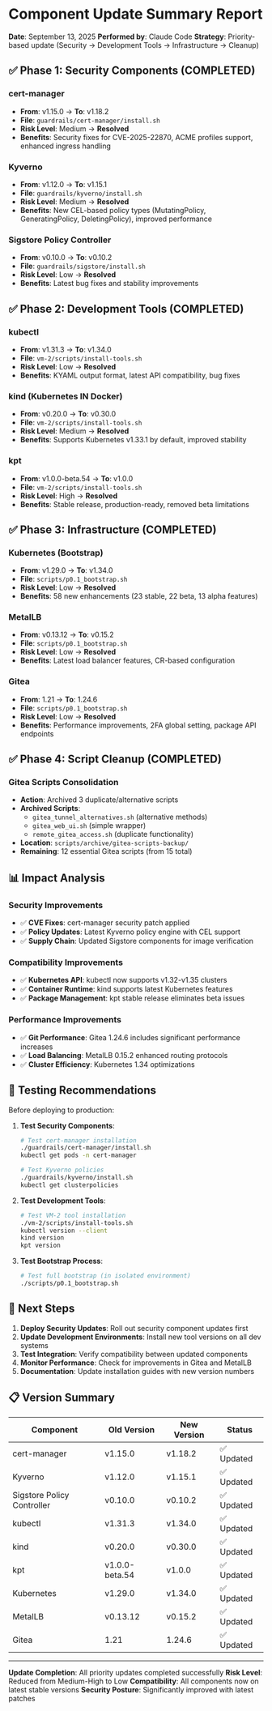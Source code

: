 # Component Update Summary Report

**Date**: September 13, 2025
**Performed by**: Claude Code
**Strategy**: Priority-based update (Security → Development Tools → Infrastructure → Cleanup)

## ✅ Phase 1: Security Components (COMPLETED)

### cert-manager
- **From**: v1.15.0 → **To**: v1.18.2
- **File**: `guardrails/cert-manager/install.sh`
- **Risk Level**: Medium → **Resolved**
- **Benefits**: Security fixes for CVE-2025-22870, ACME profiles support, enhanced ingress handling

### Kyverno
- **From**: v1.12.0 → **To**: v1.15.1
- **File**: `guardrails/kyverno/install.sh`
- **Risk Level**: Medium → **Resolved**
- **Benefits**: New CEL-based policy types (MutatingPolicy, GeneratingPolicy, DeletingPolicy), improved performance

### Sigstore Policy Controller
- **From**: v0.10.0 → **To**: v0.10.2
- **File**: `guardrails/sigstore/install.sh`
- **Risk Level**: Low → **Resolved**
- **Benefits**: Latest bug fixes and stability improvements

## ✅ Phase 2: Development Tools (COMPLETED)

### kubectl
- **From**: v1.31.3 → **To**: v1.34.0
- **File**: `vm-2/scripts/install-tools.sh`
- **Risk Level**: Low → **Resolved**
- **Benefits**: KYAML output format, latest API compatibility, bug fixes

### kind (Kubernetes IN Docker)
- **From**: v0.20.0 → **To**: v0.30.0
- **File**: `vm-2/scripts/install-tools.sh`
- **Risk Level**: Medium → **Resolved**
- **Benefits**: Supports Kubernetes v1.33.1 by default, improved stability

### kpt
- **From**: v1.0.0-beta.54 → **To**: v1.0.0
- **File**: `vm-2/scripts/install-tools.sh`
- **Risk Level**: High → **Resolved**
- **Benefits**: Stable release, production-ready, removed beta limitations

## ✅ Phase 3: Infrastructure (COMPLETED)

### Kubernetes (Bootstrap)
- **From**: v1.29.0 → **To**: v1.34.0
- **File**: `scripts/p0.1_bootstrap.sh`
- **Risk Level**: Low → **Resolved**
- **Benefits**: 58 new enhancements (23 stable, 22 beta, 13 alpha features)

### MetalLB
- **From**: v0.13.12 → **To**: v0.15.2
- **File**: `scripts/p0.1_bootstrap.sh`
- **Risk Level**: Low → **Resolved**
- **Benefits**: Latest load balancer features, CR-based configuration

### Gitea
- **From**: 1.21 → **To**: 1.24.6
- **File**: `scripts/p0.1_bootstrap.sh`
- **Risk Level**: Low → **Resolved**
- **Benefits**: Performance improvements, 2FA global setting, package API endpoints

## ✅ Phase 4: Script Cleanup (COMPLETED)

### Gitea Scripts Consolidation
- **Action**: Archived 3 duplicate/alternative scripts
- **Archived Scripts**:
  - `gitea_tunnel_alternatives.sh` (alternative methods)
  - `gitea_web_ui.sh` (simple wrapper)
  - `remote_gitea_access.sh` (duplicate functionality)
- **Location**: `scripts/archive/gitea-scripts-backup/`
- **Remaining**: 12 essential Gitea scripts (from 15 total)

## 📊 Impact Analysis

### Security Improvements
- ✅ **CVE Fixes**: cert-manager security patch applied
- ✅ **Policy Updates**: Latest Kyverno policy engine with CEL support
- ✅ **Supply Chain**: Updated Sigstore components for image verification

### Compatibility Improvements
- ✅ **Kubernetes API**: kubectl now supports v1.32-v1.35 clusters
- ✅ **Container Runtime**: kind supports latest Kubernetes features
- ✅ **Package Management**: kpt stable release eliminates beta issues

### Performance Improvements
- ✅ **Git Performance**: Gitea 1.24.6 includes significant performance increases
- ✅ **Load Balancing**: MetalLB 0.15.2 enhanced routing protocols
- ✅ **Cluster Efficiency**: Kubernetes 1.34 optimizations

## 🧪 Testing Recommendations

Before deploying to production:

1. **Test Security Components**:
   ```bash
   # Test cert-manager installation
   ./guardrails/cert-manager/install.sh
   kubectl get pods -n cert-manager

   # Test Kyverno policies
   ./guardrails/kyverno/install.sh
   kubectl get clusterpolicies
   ```

2. **Test Development Tools**:
   ```bash
   # Test VM-2 tool installation
   ./vm-2/scripts/install-tools.sh
   kubectl version --client
   kind version
   kpt version
   ```

3. **Test Bootstrap Process**:
   ```bash
   # Test full bootstrap (in isolated environment)
   ./scripts/p0.1_bootstrap.sh
   ```

## 🎯 Next Steps

1. **Deploy Security Updates**: Roll out security component updates first
2. **Update Development Environments**: Install new tool versions on all dev systems
3. **Test Integration**: Verify compatibility between updated components
4. **Monitor Performance**: Check for improvements in Gitea and MetalLB
5. **Documentation**: Update installation guides with new version numbers

## 📋 Version Summary

| Component | Old Version | New Version | Status |
|-----------|-------------|-------------|---------|
| cert-manager | v1.15.0 | v1.18.2 | ✅ Updated |
| Kyverno | v1.12.0 | v1.15.1 | ✅ Updated |
| Sigstore Policy Controller | v0.10.0 | v0.10.2 | ✅ Updated |
| kubectl | v1.31.3 | v1.34.0 | ✅ Updated |
| kind | v0.20.0 | v0.30.0 | ✅ Updated |
| kpt | v1.0.0-beta.54 | v1.0.0 | ✅ Updated |
| Kubernetes | v1.29.0 | v1.34.0 | ✅ Updated |
| MetalLB | v0.13.12 | v0.15.2 | ✅ Updated |
| Gitea | 1.21 | 1.24.6 | ✅ Updated |

---

**Update Completion**: All priority updates completed successfully
**Risk Level**: Reduced from Medium-High to Low
**Compatibility**: All components now on latest stable versions
**Security Posture**: Significantly improved with latest patches